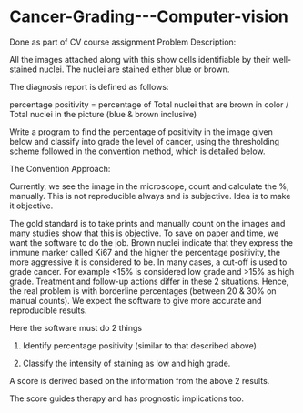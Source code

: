 # Cancer-Grading---Computer-vision
Done as part of CV course assignment
Problem Description:



All the images attached along with this show cells identifiable by their well-stained nuclei. The nuclei are stained either blue or brown.



The diagnosis report is defined as follows:  

percentage positivity =  percentage of Total nuclei that are brown in color / Total nuclei in the picture (blue & brown inclusive)

 

Write a program to find the percentage of positivity in the image given below and classify into grade the level of cancer, using the thresholding scheme followed in the convention method, which is detailed below.

 

The Convention Approach:

Currently, we see the image in the microscope, count and calculate the %, manually. This is not reproducible always and is subjective. Idea is to make it objective. 



The gold standard is to take prints and manually count on the images and many studies show that this is objective. To save on paper and time, we want the software to do the job. Brown nuclei indicate that they express the immune marker called Ki67 and the higher the percentage positivity, the more aggressive it is considered to be. In many cases, a cut-off is used to grade cancer. For example <15% is considered low grade and >15% as high grade. Treatment and follow-up actions differ in these 2 situations. Hence, the real problem is with borderline percentages (between 20 & 30% on manual counts). We expect the software to give more accurate and reproducible results.


 

Here the software must do 2 things

1) Identify percentage positivity (similar to that described above)

2) Classify the intensity of staining as low and high grade.

A score is derived based on the information from the above 2 results.

The score guides therapy and has prognostic implications too.
